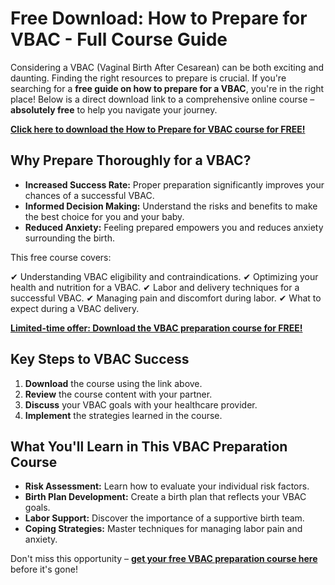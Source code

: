 # Free Download: How to Prepare for VBAC - Full Course Guide

Considering a VBAC (Vaginal Birth After Cesarean) can be both exciting and daunting. Finding the right resources to prepare is crucial. If you're searching for a **free guide on how to prepare for a VBAC**, you're in the right place! Below is a direct download link to a comprehensive online course – **absolutely free** to help you navigate your journey.

[**Click here to download the How to Prepare for VBAC course for FREE!**](https://udemywork.com/how-to-prepare-for-vbac)

## Why Prepare Thoroughly for a VBAC?

*   **Increased Success Rate:** Proper preparation significantly improves your chances of a successful VBAC.
*   **Informed Decision Making:** Understand the risks and benefits to make the best choice for you and your baby.
*   **Reduced Anxiety:** Feeling prepared empowers you and reduces anxiety surrounding the birth.

This free course covers:

✔ Understanding VBAC eligibility and contraindications.
✔ Optimizing your health and nutrition for a VBAC.
✔ Labor and delivery techniques for a successful VBAC.
✔ Managing pain and discomfort during labor.
✔ What to expect during a VBAC delivery.

[**Limited-time offer: Download the VBAC preparation course for FREE!**](https://udemywork.com/how-to-prepare-for-vbac)

## Key Steps to VBAC Success

1.  **Download** the course using the link above.
2.  **Review** the course content with your partner.
3.  **Discuss** your VBAC goals with your healthcare provider.
4.  **Implement** the strategies learned in the course.

## What You'll Learn in This VBAC Preparation Course

*   **Risk Assessment:** Learn how to evaluate your individual risk factors.
*   **Birth Plan Development:** Create a birth plan that reflects your VBAC goals.
*   **Labor Support:** Discover the importance of a supportive birth team.
*   **Coping Strategies:** Master techniques for managing labor pain and anxiety.

Don't miss this opportunity – **[get your free VBAC preparation course here](https://udemywork.com/how-to-prepare-for-vbac)** before it's gone!
